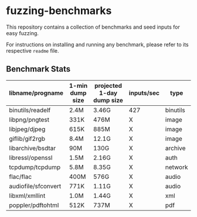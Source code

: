 # fuzzing-benchmarks

This repository contains a collection of benchmarks and seed inputs for easy fuzzing. 

For instructions on installing and running any benchmark, please refer to its respective `readme` file.


## Benchmark Stats

libname/progname | 1-min dump size | projected 1-day dump size | inputs/sec | type 
--- | --- | --- | --- | --- 
binutils/readelf | 2.4M | 3.46G | 427 | binutils 
libpng/pngtest | 331K |	476M | X | image 
libjpeg/djpeg |	615K | 	885M | X | image 
giflib/gif2rgb | 8.4M |	12.1G | X | image
libarchive/bsdtar | 90M	| 130G | X | archive	
libressl/openssl |1.5M | 2.16G | X | auth
tcpdump/tcpdump	| 5.8M | 8.35G | X | network	
flac/flac | 400M | 576G | X | audio
audiofile/sfconvert | 771K | 1.11G | X | audio
libxml/xmllint | 1.0M | 1.44G | X | xml
poppler/pdftohtml | 512K | 737M | X | pdf
